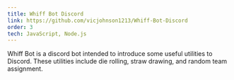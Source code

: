 ```yaml
---
title: Whiff Bot Discord
link: https://github.com/vicjohnson1213/Whiff-Bot-Discord
order: 3
tech: JavaScript, Node.js
---
```


Whiff Bot is a discord bot intended to introduce some useful utilities to Discord. These utilities include die rolling, straw drawing, and random team assignment.
